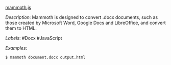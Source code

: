 [mammoth.js](https://github.com/mwilliamson/mammoth.js)

*Description*: Mammoth is designed to convert .docx documents, such as those created by Microsoft Word, Google Docs and LibreOffice, and convert them to HTML.

*Labels*: #Docx #JavaScript

*Examples*:

```bash
$ mammoth document.docx output.html
```
